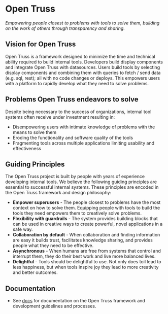 # Open Truss

_Empowering people closest to problems with tools to solve them, building on the work of others through transparency and sharing._

## Vision for Open Truss

Open Truss is a framework designed to minimize the time and technical ability required to build internal tools. Developers build display components and integrate Open Truss with datasources. Users build tools by selecting display components and combining them with queries to fetch / send data (e.g. sql, rest); all with no code changes or deploys. This empowers users with a platform to rapidly develop what they need to solve problems.

## Problems Open Truss endeavors to solve

Despite being necessary to the success of organizations, internal tool systems often receive under investment resulting in:

- Disempowering users with intimate knowledge of problems with the means to solve them
- Eroding the functionality and software quality of the tools
- Fragmenting tools across multiple applications limiting usability and effectiveness

## Guiding Principles

The Open Truss project is built by people with years of experience developing internal tools. We believe the following guiding principles are essential to successful internal systems. These principles are encoded in the Open Truss framework and design philosophy:

- **Empower superusers** - The people closest to problems have the most context on how to solve them. Equipping people with tools to build the tools they need empowers them to creatively solve problems.
- **Flexibility with guardrails** - The system provides building blocks that can be used in creative ways to create powerful, novel applications in a safe way.
- **Collaboration by default** - When collaboration and finding information are easy it builds trust, facilitates knowledge sharing, and provides people what they need to be effective.
- **Asynchronous** - When humans are free from systems that control and interrupt them, they do their best work and live more balanced lives.
- **Delightful** - Tools should be delightful to use. Not only does toil lead to less happiness, but when tools inspire joy they lead to more creativity and better outcomes.

## Documentation

- See [docs](docs) for documentation on the Open Truss framework and development guidelines and processes.
